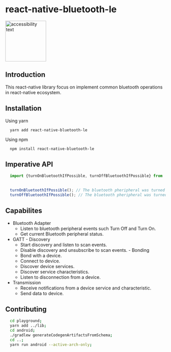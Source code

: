 # react-native-bluetooth-le


<img src="https://github.com/lucaswitch/react-native-bluetooth-le/blob/feature/android/logo.png" width="128" alt="accessibility text">

## Introduction

This react-native library focus on implement common bluetooth operations in react-native ecosystem.


## Installation 
  Using yarn
  ```
    yarn add react-native-bluetooth-le
  ```
  Using npm
  ```
    npm install react-native-bluetooth-le
  ```


## Imperative API

```js
  import {turnOnBluetoothIfPossible, turnOffBluetoothIfPossible} from 'react-native-bluetooth-le';
  
  
  turnOnBluetoothIfPossible(); // The bluetooth pheripheral was turned on.
  turnOffBluetoothIfPossible(); // The bluetooth pheripheral was turned off.
```

## Capabilites
  - Bluetooth Adapter
    - Listen to bluetooth peripheral events such Turn Off and Turn On.
    - Get current Bluetooth peripheral status.
   - GATT
    - Discovery 
      - Start discovery and listen to scan events.
      - Disable discovery and unsubscribe to scan events.
    - Bonding
      - Bond with a device.   
      - Connect to device.
      - Discover device services.
      - Discover service characteristics.
      - Listen to disconnection from a device.     
  - Transmission
      - Receive notifications from a device service and characteristic.
      - Send data to device.

## Contributing

```bash
  cd playground;
  yarn add ../lib;
  cd android;
  ./gradlew generateCodegenArtifactsFromSchema;
  cd ..;
  yarn run android --active-arch-only;
```
